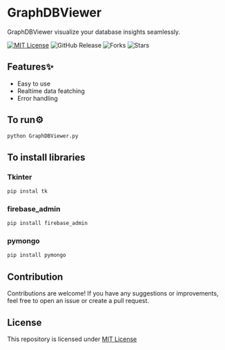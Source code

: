 # GraphDBViewer
GraphDBViewer visualize your database insights seamlessly.

[![MIT License](https://img.shields.io/badge/License-MIT-green.svg)](https://github.com/Harshit2012/GraphDBViewer?tab=MIT-1-ov-file#readme)
![GitHub Release](https://img.shields.io/github/v/release/harshit2012/GraphDBViewer)
![Forks](https://img.shields.io/github/forks/harshit2012/GraphDBViewer)
![Stars](https://img.shields.io/github/stars/harshit2012/GraphDBViewer)

## Features✨
- Easy to use
- Realtime data featching
- Error handling

## To run⚙️
```bash
python GraphDBViewer.py
```

## To install libraries
### Tkinter
```bash
pip instal tk
```
### firebase_admin
```bash
pip install firebase_admin
```

### pymongo
```bash
pip install pymongo
```

## Contribution
Contributions are welcome! If you have any suggestions or improvements, feel free to open an issue or create a pull request.

## License
This repository is licensed under [MIT License](https://github.com/Harshit2012/GraphDBViewer#MIT-1-ov-file)
